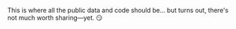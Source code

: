 This is where all the public data and code should be... but turns out, there's not much worth sharing—yet. 😏
